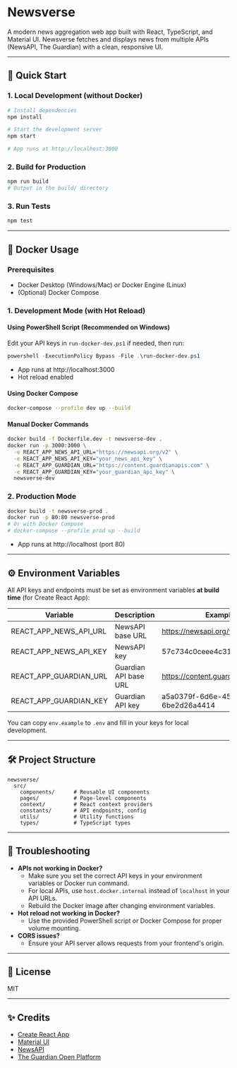 # Newsverse

A modern news aggregation web app built with React, TypeScript, and Material UI. Newsverse fetches and displays news from multiple APIs (NewsAPI, The Guardian) with a clean, responsive UI.

---

## 🚀 Quick Start

### 1. Local Development (without Docker)

```bash
# Install dependencies
npm install

# Start the development server
npm start

# App runs at http://localhost:3000
```

### 2. Build for Production

```bash
npm run build
# Output in the build/ directory
```

### 3. Run Tests

```bash
npm test
```

---

## 🐳 Docker Usage

### Prerequisites
- Docker Desktop (Windows/Mac) or Docker Engine (Linux)
- (Optional) Docker Compose

### 1. Development Mode (with Hot Reload)

#### Using PowerShell Script (Recommended on Windows)

Edit your API keys in `run-docker-dev.ps1` if needed, then run:

```powershell
powershell -ExecutionPolicy Bypass -File .\run-docker-dev.ps1
```
- App runs at http://localhost:3000
- Hot reload enabled

#### Using Docker Compose

```bash
docker-compose --profile dev up --build
```

#### Manual Docker Commands

```bash
docker build -f Dockerfile.dev -t newsverse-dev .
docker run -p 3000:3000 \
  -e REACT_APP_NEWS_API_URL="https://newsapi.org/v2" \
  -e REACT_APP_NEWS_API_KEY="your_news_api_key" \
  -e REACT_APP_GUARDIAN_URL="https://content.guardianapis.com" \
  -e REACT_APP_GUARDIAN_KEY="your_guardian_api_key" \
  newsverse-dev
```

### 2. Production Mode

```bash
docker build -t newsverse-prod .
docker run -p 80:80 newsverse-prod
# Or with Docker Compose
# docker-compose --profile prod up --build
```
- App runs at http://localhost (port 80)

---

## ⚙️ Environment Variables

All API keys and endpoints must be set as environment variables **at build time** (for Create React App):

| Variable                      | Description                        | Example Value                        |
|-------------------------------|------------------------------------|--------------------------------------|
| REACT_APP_NEWS_API_URL        | NewsAPI base URL                   | https://newsapi.org/v2               |
| REACT_APP_NEWS_API_KEY        | NewsAPI key                        | 57c734c0ceee4c31821bcfdeb1e7c749     |
| REACT_APP_GUARDIAN_URL        | Guardian API base URL              | https://content.guardianapis.com     |
| REACT_APP_GUARDIAN_KEY        | Guardian API key                   | a5a0379f-6d6e-45a4-af5f-6be2d26a4414 |

You can copy `env.example` to `.env` and fill in your keys for local development.

---

## 🛠️ Project Structure

```
newsverse/
  src/
    components/      # Reusable UI components
    pages/           # Page-level components
    context/         # React context providers
    constants/       # API endpoints, config
    utils/           # Utility functions
    types/           # TypeScript types
```

---

## 🐞 Troubleshooting

- **APIs not working in Docker?**
  - Make sure you set the correct API keys in your environment variables or Docker run command.
  - For local APIs, use `host.docker.internal` instead of `localhost` in your API URLs.
  - Rebuild the Docker image after changing environment variables.
- **Hot reload not working in Docker?**
  - Use the provided PowerShell script or Docker Compose for proper volume mounting.
- **CORS issues?**
  - Ensure your API server allows requests from your frontend's origin.

---

## 📄 License

MIT

---

## ✨ Credits
- [Create React App](https://github.com/facebook/create-react-app)
- [Material UI](https://mui.com/)
- [NewsAPI](https://newsapi.org/)
- [The Guardian Open Platform](https://open-platform.theguardian.com/)
